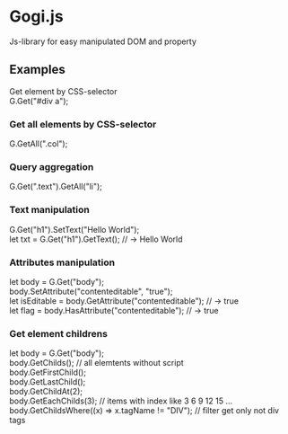 # Gogi.js  
Js-library for easy manipulated DOM and property

## Examples  
Get element by CSS-selector  
G.Get("#div a");  

### Get all elements by CSS-selector    
G.GetAll(".col");  

### Query aggregation  
G.Get(".text").GetAll("li");  

### Text manipulation  
G.Get("h1").SetText("Hello World");  
let txt = G.Get("h1").GetText(); // -> Hello World  

### Attributes manipulation  
let body = G.Get("body");  
body.SetAttribute("contenteditable", "true");  
let isEditable = body.GetAttribute("contenteditable"); // -> true  
let flag = body.HasAttribute("contenteditable"); // -> true  

### Get element childrens  
let body = G.Get("body");  
body.GetChilds(); // all elemtents without script  
body.GetFirstChild();  
body.GetLastChild();  
body.GetChildAt(2);  
body.GetEachChilds(3); // items with index like 3 6 9 12 15 ...  
body.GetChildsWhere((x) => x.tagName != "DIV"); // filter get only not div tags  
